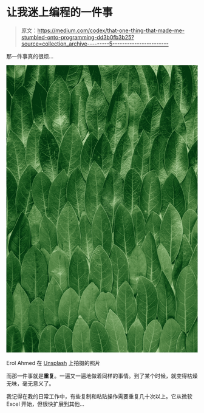 # 让我迷上编程的一件事

> 原文：<https://medium.com/codex/that-one-thing-that-made-me-stumbled-onto-programming-dd3b0fb3b25?source=collection_archive---------5----------------------->

那一件事真的很烦…

![](img/05507ef767ccbfc4635ec97e0324cd3e.png)

Erol Ahmed 在 [Unsplash](https://unsplash.com/s/photos/repeat?utm_source=unsplash&utm_medium=referral&utm_content=creditCopyText) 上拍摄的照片

而那一件事就是**重复**。一遍又一遍地做着同样的事情。到了某个时候，就变得枯燥无味，毫无意义了。

我记得在我的日常工作中，有些复制和粘贴操作需要重复几十次以上。它从微软 Excel 开始，但很快扩展到其他…